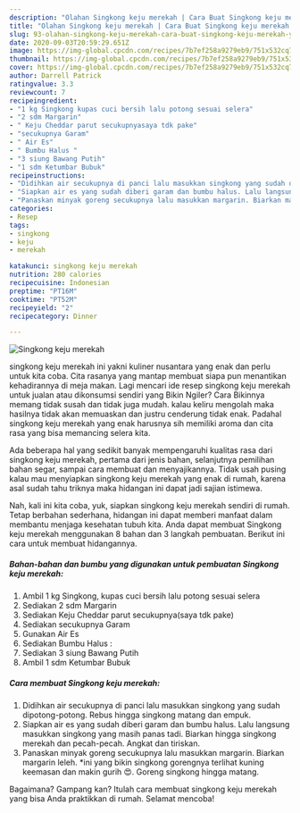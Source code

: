 ```yaml
---
description: "Olahan Singkong keju merekah | Cara Buat Singkong keju merekah Yang Bisa Manjain Lidah"
title: "Olahan Singkong keju merekah | Cara Buat Singkong keju merekah Yang Bisa Manjain Lidah"
slug: 93-olahan-singkong-keju-merekah-cara-buat-singkong-keju-merekah-yang-bisa-manjain-lidah
date: 2020-09-03T20:59:29.651Z
image: https://img-global.cpcdn.com/recipes/7b7ef258a9279eb9/751x532cq70/singkong-keju-merekah-foto-resep-utama.jpg
thumbnail: https://img-global.cpcdn.com/recipes/7b7ef258a9279eb9/751x532cq70/singkong-keju-merekah-foto-resep-utama.jpg
cover: https://img-global.cpcdn.com/recipes/7b7ef258a9279eb9/751x532cq70/singkong-keju-merekah-foto-resep-utama.jpg
author: Darrell Patrick
ratingvalue: 3.3
reviewcount: 7
recipeingredient:
- "1 kg Singkong kupas cuci bersih lalu potong sesuai selera"
- "2 sdm Margarin"
- " Keju Cheddar parut secukupnyasaya tdk pake"
- "secukupnya Garam"
- " Air Es"
- " Bumbu Halus "
- "3 siung Bawang Putih"
- "1 sdm Ketumbar Bubuk"
recipeinstructions:
- "Didihkan air secukupnya di panci lalu masukkan singkong yang sudah dipotong-potong. Rebus hingga singkong matang dan empuk."
- "Siapkan air es yang sudah diberi garam dan bumbu halus. Lalu langsung masukkan singkong yang masih panas tadi. Biarkan hingga singkong merekah dan pecah-pecah. Angkat dan tiriskan."
- "Panaskan minyak goreng secukupnya lalu masukkan margarin. Biarkan margarin leleh. *ini yang bikin singkong gorengnya terlihat kuning keemasan dan makin gurih 😍. Goreng singkong hingga matang."
categories:
- Resep
tags:
- singkong
- keju
- merekah

katakunci: singkong keju merekah 
nutrition: 280 calories
recipecuisine: Indonesian
preptime: "PT16M"
cooktime: "PT52M"
recipeyield: "2"
recipecategory: Dinner

---
```



![Singkong keju merekah](https://img-global.cpcdn.com/recipes/7b7ef258a9279eb9/751x532cq70/singkong-keju-merekah-foto-resep-utama.jpg)


singkong keju merekah ini yakni kuliner nusantara yang enak dan perlu untuk kita coba. Cita rasanya yang mantap membuat siapa pun menantikan kehadirannya di meja makan.
Lagi mencari ide resep singkong keju merekah untuk jualan atau dikonsumsi sendiri yang Bikin Ngiler? Cara Bikinnya memang tidak susah dan tidak juga mudah. kalau keliru mengolah maka hasilnya tidak akan memuaskan dan justru cenderung tidak enak. Padahal singkong keju merekah yang enak harusnya sih memiliki aroma dan cita rasa yang bisa memancing selera kita.

Ada beberapa hal yang sedikit banyak mempengaruhi kualitas rasa dari singkong keju merekah, pertama dari jenis bahan, selanjutnya pemilihan bahan segar, sampai cara membuat dan menyajikannya. Tidak usah pusing kalau mau menyiapkan singkong keju merekah yang enak di rumah, karena asal sudah tahu triknya maka hidangan ini dapat jadi sajian istimewa.




Nah, kali ini kita coba, yuk, siapkan singkong keju merekah sendiri di rumah. Tetap berbahan sederhana, hidangan ini dapat memberi manfaat dalam membantu menjaga kesehatan tubuh kita. Anda dapat membuat Singkong keju merekah menggunakan 8 bahan dan 3 langkah pembuatan. Berikut ini cara untuk membuat hidangannya.

<!--inarticleads1-->

##### Bahan-bahan dan bumbu yang digunakan untuk pembuatan Singkong keju merekah:

1. Ambil 1 kg Singkong, kupas cuci bersih lalu potong sesuai selera
1. Sediakan 2 sdm Margarin
1. Sediakan  Keju Cheddar parut secukupnya(saya tdk pake)
1. Sediakan secukupnya Garam
1. Gunakan  Air Es
1. Sediakan  Bumbu Halus :
1. Sediakan 3 siung Bawang Putih
1. Ambil 1 sdm Ketumbar Bubuk




<!--inarticleads2-->

##### Cara membuat Singkong keju merekah:

1. Didihkan air secukupnya di panci lalu masukkan singkong yang sudah dipotong-potong. Rebus hingga singkong matang dan empuk.
1. Siapkan air es yang sudah diberi garam dan bumbu halus. Lalu langsung masukkan singkong yang masih panas tadi. Biarkan hingga singkong merekah dan pecah-pecah. Angkat dan tiriskan.
1. Panaskan minyak goreng secukupnya lalu masukkan margarin. Biarkan margarin leleh. *ini yang bikin singkong gorengnya terlihat kuning keemasan dan makin gurih 😍. Goreng singkong hingga matang.




Bagaimana? Gampang kan? Itulah cara membuat singkong keju merekah yang bisa Anda praktikkan di rumah. Selamat mencoba!
